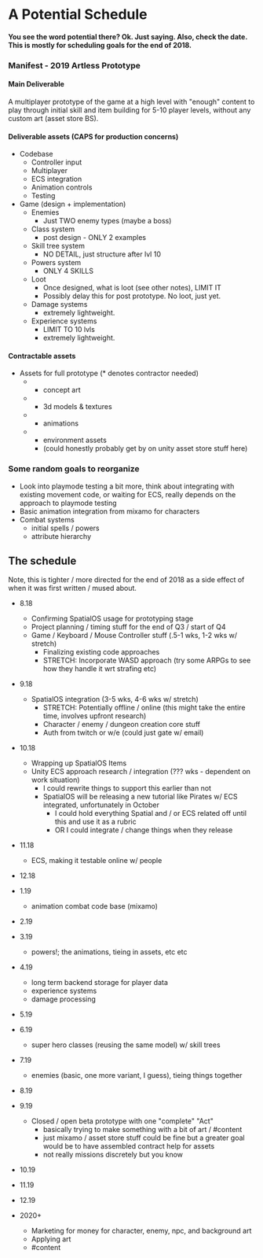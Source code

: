 # A Potential Schedule

#### You see the word potential there? Ok. Just saying. Also, check the date. This is mostly for scheduling goals for the end of 2018.


### Manifest - 2019 Artless Prototype

#### Main Deliverable
A multiplayer prototype of the game at a high level with "enough" content to play through initial skill and item building for 5-10 player levels, without any custom art (asset store BS).

#### Deliverable assets (CAPS for production concerns)
- Codebase
  - Controller input
  - Multiplayer
  - ECS integration
  - Animation controls
  - Testing
- Game (design + implementation)
  - Enemies
    - Just TWO enemy types (maybe a boss)
  - Class system
    - post design - ONLY 2 examples
  - Skill tree system
    - NO DETAIL, just structure after lvl 10
  - Powers system
    - ONLY 4 SKILLS
  - Loot
    - Once designed, what is loot (see other notes), LIMIT IT
    - Possibly delay this for post prototype. No loot, just yet.
  - Damage systems
    - extremely lightweight.
  - Experience systems
    - LIMIT TO 10 lvls
    - extremely lightweight.

#### Contractable assets
- Assets for full prototype (* denotes contractor needed)
  - * concept art
  - * 3d models & textures
  - * animations
  - * environment assets
    - (could honestly probably get by on unity asset store stuff here)


### Some random goals to reorganize
- Look into playmode testing a bit more, think about integrating with existing movement code, or waiting for ECS, really depends on the approach to playmode testing
- Basic animation integration from mixamo for characters
- Combat systems
  - initial spells / powers
  - attribute hierarchy


## The schedule 

Note, this is tighter / more directed for the end of 2018 as a side effect of when it was first written / mused about.

* 8.18
  - Confirming SpatialOS usage for prototyping stage
  - Project planning / timing stuff for the end of Q3 / start of Q4
  - Game / Keyboard / Mouse Controller stuff (.5-1 wks, 1-2 wks w/ stretch)
    - Finalizing existing code approaches
    - STRETCH: Incorporate WASD approach (try some ARPGs to see how they handle it wrt strafing etc)

* 9.18
  - SpatialOS integration (3-5 wks, 4-6 wks w/ stretch)
    - STRETCH: Potentially offline / online (this might take the entire time, involves upfront research)
    - Character / enemy / dungeon creation core stuff
    - Auth from twitch or w/e (could just gate w/ email)

* 10.18
  - Wrapping up SpatialOS Items
  - Unity ECS approach research / integration (??? wks - dependent on work situation)
    - I could rewrite things to support this earlier than not
    - SpatialOS will be releasing a new tutorial like Pirates w/ ECS integrated, unfortunately in October
      - I could hold everything Spatial and / or ECS related off until this and use it as a rubric
      - OR I could integrate / change things when they release

* 11.18
  - ECS, making it testable online w/ people

* 12.18
* 1.19
  - animation combat code base (mixamo)

* 2.19
* 3.19
  - powers!; the animations, tieing in assets, etc etc

* 4.19
  - long term backend storage for player data
  - experience systems 
  - damage processing

* 5.19
* 6.19
  - super hero classes (reusing the same model) w/ skill trees 

* 7.19
  - enemies (basic, one more variant, I guess), tieing things together

* 8.19
* 9.19
  - Closed / open beta prototype with one "complete" "Act"
    - basically trying to make something with a bit of art / #content
    - just mixamo / asset store stuff could be fine but a greater goal would be to have assembled contract help for assets
    - not really missions discretely but you know

* 10.19
* 11.19
* 12.19 
* 2020+
  - Marketing for money for character, enemy, npc, and background art
  - Applying art
  - #content

